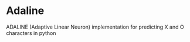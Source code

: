 # Adaline
ADALINE (Adaptive Linear Neuron) implementation for predicting X and O characters in python 
